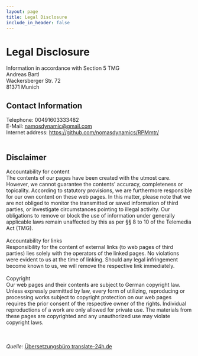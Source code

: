 ```yaml
---
layout: page
title: Legal Disclosure
include_in_header: false
---
```

<h1>Legal Disclosure</h1>
Information in accordance with Section 5 TMG
<br>Andreas Bartl<br>Wackersberger Str. 72<br>81371 Munich<br>
<h2>Contact Information</h2>
Telephone: 00491603333482<br>E-Mail: <a href="mailto:namosdynamic@gmail.com">namosdynamic@gmail.com</a><br>Internet address: <a href="https://github.com/nomasdynamics/RPMmtr/" target="_blank">https://github.com/nomasdynamics/RPMmtr/</a><br><br>
<h2>Disclaimer</h2>
Accountability for content<br>
The contents of our pages have been created with the utmost care. However, we cannot guarantee the contents'
accuracy, completeness or topicality. According to statutory provisions, we are furthermore responsible for 
our own content on these web pages. In this matter, please note that we are not obliged to monitor 
the transmitted or saved information of third parties, or investigate circumstances pointing to illegal activity. 
Our obligations to remove or block the use of information under generally applicable laws remain unaffected by this as per 
§§ 8 to 10 of the Telemedia Act (TMG).
<br><br>Accountability for links<br>
Responsibility for the content of 
external links (to web pages of third parties) lies solely with the operators of the linked pages. No violations were 
evident to us at the time of linking. Should any legal infringement become known to us, we will remove the respective 
link immediately.<br><br>Copyright<br> Our web pages and their contents are subject to German copyright law. Unless 
expressly permitted by law, every form of utilizing, reproducing or processing 
works subject to copyright protection on our web pages requires the prior consent of the respective owner of the rights. 
Individual reproductions of a work are only allowed for private use. 
The materials from these pages are copyrighted and any unauthorized use may violate copyright laws.

<br><br>
<i>Quelle: </i><a href="http://www.translate-24h.de" target="_blank">Übersetzungsbüro translate-24h.de</a> <br><br>
